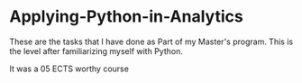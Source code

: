 # Applying-Python-in-Analytics

These are the tasks that I have done as Part of my Master's program. This is the level after familiarizing myself with Python.

It was a 05 ECTS worthy course
